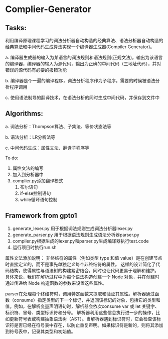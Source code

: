 # Complier-Generator

## Tasks:

利用编译原理课程学习的词法分析器⾃动构造的经典算法、语法分析器⾃动构造的经典算法和中间代码⽣成算法实现⼀个编译器⽣成器(Compiler Generator)。

a. 编译器⽣成器的输⼊为某语⾔的词法规则和语法规则(正规⽂法)，输出为该语⾔的编译器，编译器的输⼊为源代码，输出为正确的中间代码（三地址代码），并对错误的源代码有必要的报错功能

b. 编译器是个⼀遍的编译程序，词法分析程序作为⼦程序，需要的时候被语法分析程序调⽤

c. 使⽤语法制导的翻译技术，在语法分析的同时⽣成中间代码，并保存到⽂件中

## Algorithms:

a. 词法分析：Thompson算法、⼦集法、等价状态法等

b. 语法分析：LR分析法等

c. 中间代码⽣成：属性⽂法、翻译⼦程序等

To do:

1. 属性文法的编写
2. 加入到分析器中
3. complier.py添加翻译模式
   1. 布尔语句
   2. if-else控制语句
   3. while循环语句控制

## Framework from gpto1

1. generate_lexer.py 用于根据词法规则生成词法分析器lexer.py
2. generate_parser.py 用于根据语法规则生成语法分析器parser.py
3. compiler.py根据生成的lexer.py和parser.py生成编译器执行test.code
4. 运行项目时执行run.sh

属性文法添加说明：
非终结符的属性（例如类型 type 和值 value）是在创建节点时直接定义的，而不是事先单独定义每个非终结符的属性。
这样的设计简化了代码结构，使得属性与语法树的构建紧密结合，同时也让代码更易于理解和维护。
具体来说，我们在解析过程中为每个语法构造创建一个 Node 对象，并在创建时通过传递给 Node 构造函数的参数来设置这些属性。

parser在处理每个终结符时，调用特定函数来提取和验证其属性。解析器通过函数（consume）指定类型的下一个标记，并返回该标记的对象，包括它的类型和值。例如，在解析变量声明语句时，解析器会依次consume var 或 let 关键字、标识符、冒号、类型标识符和分号。
解析器利用这些信息执行进一步的操作，比如更新符号表或构建抽象语法树（AST）。当解析器遇到标识符时，它会检查该标识符是否已经在符号表中存在，以防止重复声明。如果标识符是新的，则将其添加到符号表中，记录其类型和初始值。